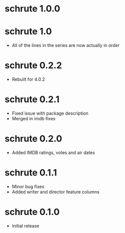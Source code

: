 # schrute 1.0.0

# schrute 1.0
* All of the lines in the series are now actually in order

# schrute 0.2.2
* Rebuilt for 4.0.2

# schrute 0.2.1
* Fixed issue with package description
* Merged in imdb fixes

# schrute 0.2.0
* Added IMDB ratings, votes and air dates

# schrute 0.1.1
* Minor bug fixes
* Added writer and director feature columns

# schrute 0.1.0
* Initial release


